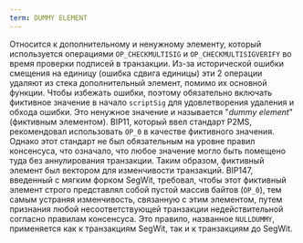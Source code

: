 ```yaml
---
term: DUMMY ELEMENT
---
```


Относится к дополнительному и ненужному элементу, который используется операциями `OP_CHECKMULTISIG` и `OP_CHECKMULTISIGVERIFY` во время проверки подписей в транзакции. Из-за исторической ошибки смещения на единицу (ошибка сдвига единицы) эти 2 операции удаляют из стека дополнительный элемент, помимо их основной функции. Чтобы избежать ошибки, поэтому обязательно включать фиктивное значение в начало `scriptSig` для удовлетворения удаления и обхода ошибки. Это ненужное значение и называется "*dummy element*" (фиктивным элементом). BIP11, который ввел стандарт P2MS, рекомендовал использовать `OP_0` в качестве фиктивного значения. Однако этот стандарт не был обязательным на уровне правил консенсуса, что означало, что любое значение могло быть помещено туда без аннулирования транзакции. Таким образом, фиктивный элемент был вектором для изменчивости транзакций. BIP147, введенный с мягким форком SegWit, требовал, чтобы этот фиктивный элемент строго представлял собой пустой массив байтов (`OP_0`), тем самым устраняя изменчивость, связанную с этим элементом, путем признания любой несоответствующей транзакции недействительной согласно правилам консенсуса. Это правило, названное `NULLDUMMY`, применяется как к транзакциям SegWit, так и к транзакциям до SegWit.